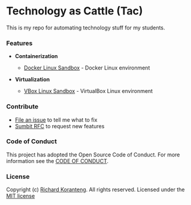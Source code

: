 # Technology as Cattle (Tac)  
This is my repo for automating technology stuff for my students.

### Features
* **Containerization**
  * [Docker Linux Sandbox](docker/linuxDocker.ps1) - Docker Linux environment

* **Virtualization**
  * [VBox Linux Sandbox](vbox/linuxVBox.ps1) - VirtualBox Linux environment

### Contribute
* [File an issue](#) to tell me what to fix
* [Sumbit RFC](#) to request new features


### Code of Conduct
This project has adopted the Open Source Code of Conduct. For more information see the [CODE OF CONDUCT](CODE_OF_CONDUCT.md).

### License
Copyright (c) [Richard Koranteng](RKKoranteng.com). All rights reserved.
Licensed under the [MIT license](LICENSE.txt)
